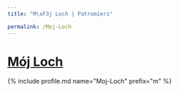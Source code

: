 ```yaml
---
title: "M\xF3j Loch | Patromierz"

permalink: /Moj-Loch
---
```


# [Mój Loch](https://patronite.pl/Moj-Loch)

{% include profile.md name="Moj-Loch" prefix="m" %}
